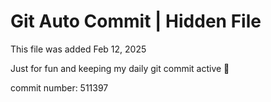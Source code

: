 # Git Auto Commit | Hidden File

This file was added Feb 12, 2025

Just for fun and keeping my daily git commit active 🤪

commit number: 511397
